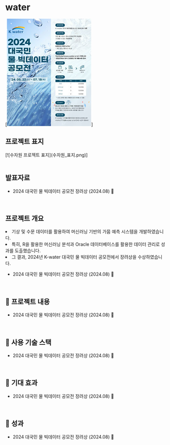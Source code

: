 # water
[![공모전 표지](물공모전.jpg)]

<div>
  <h2> <strong>프로젝트 표지</strong> </h2>
  [![수자원 프로젝트 표지](수자원_표지.png)]
</div>


<br>

<div>
  <h2><strong>발표자료</strong></h2>
</div>

<ul>
  <li>2024 대국민 물 빅데이터 공모전 장려상 (2024.08) 🎉</li>
</ul>

<br>

<div>
  <h2><strong>프로젝트 개요</strong></h2>
  <li>기상 및 수문 데이터를 활용하여 머신러닝 기반의 가뭄 예측 시스템을 개발하였습니다.</li>
  <li>특히, R을 활용한 머신러닝 분석과 Oracle 데이터베이스를 활용한 데이터 관리로 성과를 도출했습니다.</li>
  <li>그 결과, 2024년 K-water 대국민 물 빅데이터 공모전에서 장려상을 수상하였습니다.</li>


</div>

<ul>
  <li>2024 대국민 물 빅데이터 공모전 장려상 (2024.08) 🎉</li>
</ul>

<br>

<div>
  <h2>🏅 프로젝트 내용</h2>
</div>

<ul>
  <li>2024 대국민 물 빅데이터 공모전 장려상 (2024.08) 🎉</li>
</ul>

<br>

<div>
  <h2>🏅 사용 기술 스택</h2>
</div>

<ul>
  <li>2024 대국민 물 빅데이터 공모전 장려상 (2024.08) 🎉</li>
</ul>

<br>

<div>
  <h2>🏅 기대 효과</h2>
</div>

<ul>
  <li>2024 대국민 물 빅데이터 공모전 장려상 (2024.08) 🎉</li>
</ul>

<br>

<div>
  <h2>🏅 성과</h2>
</div>

<ul>
  <li>2024 대국민 물 빅데이터 공모전 장려상 (2024.08) 🎉</li>
</ul>
